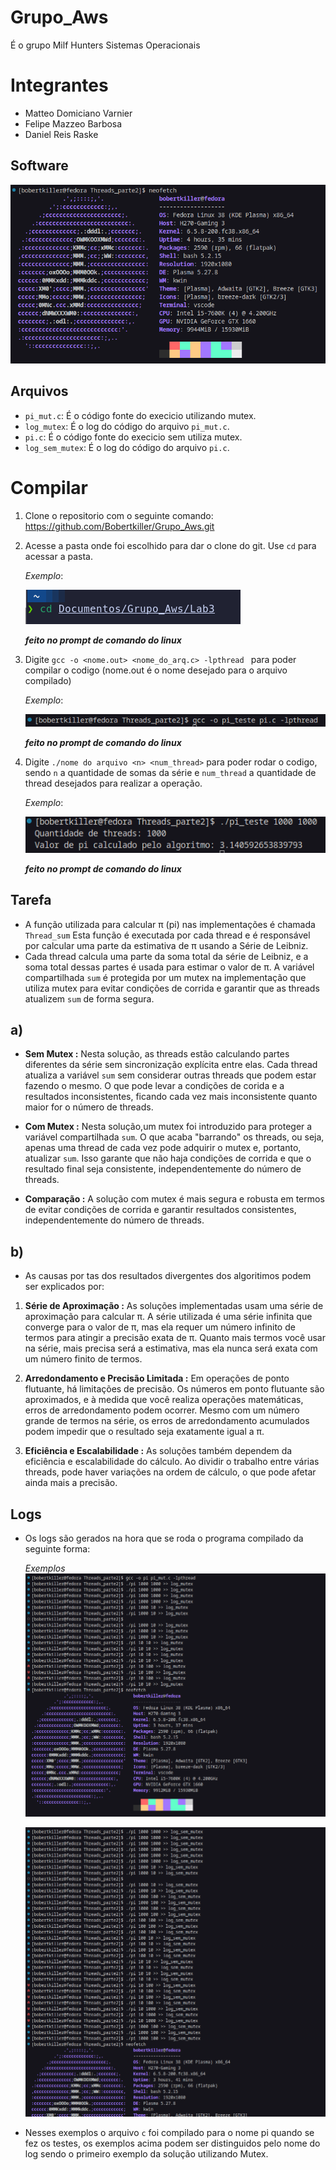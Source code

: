 # Grupo_Aws
É o grupo Milf Hunters Sistemas Operacionais

# Integrantes

- Matteo Domiciano Varnier
- Felipe Mazzeo Barbosa
- Daniel Reis Raske

## Software

![alt](assets/linux.png)

## Arquivos

- `pi_mut.c`: É o código fonte do execicio utilizando mutex.
- `log_mutex`: É o log do código do arquivo `pi_mut.c`.
- `pi.c`: É o código fonte do execicio sem utiliza mutex.
- `log_sem_mutex`: É o log do código do arquivo `pi.c`.

# Compilar
1. Clone o repositorio com o seguinte comando:
    https://github.com/Bobertkiller/Grupo_Aws.git
2. Acesse a pasta onde foi escolhido para dar o clone do git. Use `cd` para acessar a pasta.

    *Exemplo*:

    ![alt](assets/i1.png)

    ***feito no prompt de comando do linux***
3. Digite `gcc -o <nome.out> <nome_do_arq.c> -lpthread ` para poder compilar o codigo (nome.out é o nome desejado para o arquivo compilado)

    *Exemplo*:

    ![alt](assets/i2.png)

    ***feito no prompt de comando do linux***
3. Digite `./nome do arquivo <n> <num_thread>` para poder rodar o codigo, sendo `n` a quantidade de somas da série e `num_thread` a quantidade de thread desejados para realizar a operação.

    *Exemplo*:

    ![alt](assets/i3.png)

    ***feito no prompt de comando do linux***


## Tarefa
- A função utilizada para calcular π (pi) nas implementações é chamada `Thread_sum` Esta função é executada por cada thread e é responsável por calcular uma parte da estimativa de π usando a Série de Leibniz.
- Cada thread calcula uma parte da soma total da série de Leibniz, e a soma total dessas partes é usada para estimar o valor de π. A variável compartilhada `sum` é protegida por um mutex na implementação que utiliza mutex para evitar condições de corrida e garantir que as threads atualizem `sum` de forma segura.

## a)
- **Sem Mutex :** Nesta solução, as threads estão calculando partes diferentes da série sem sincronização explícita entre elas. Cada thread atualiza a variável `sum` sem considerar outras threads que podem estar fazendo o mesmo. O que pode levar a condições de corida e a resultados inconsistentes, ficando cada vez mais inconsistente quanto maior for o número de threads.

- **Com Mutex :** Nesta solução,um mutex foi introduzido para proteger a variável compartilhada `sum`. O que acaba "barrando" os threads, ou seja, apenas uma thread de cada vez pode adquirir o mutex e, portanto, atualizar `sum`. Isso garante que não haja condições de corrida e que o resultado final seja consistente, independentemente do número de threads.

- **Comparação :** A solução com mutex é mais segura e robusta em termos de evitar condições de corrida e garantir resultados consistentes, independentemente do número de threads. 

## b)
- As causas por tas dos resultados divergentes dos algoritimos podem ser explicados por:

1) **Série de Aproximação :** As soluções implementadas usam uma série de aproximação para calcular π. A série utilizada é uma série infinita que converge para o valor de π, mas ela requer um número infinito de termos para atingir a precisão exata de π. Quanto mais termos você usar na série, mais precisa será a estimativa, mas ela nunca será exata com um número finito de termos.

2) **Arredondamento e Precisão Limitada :** Em operações de ponto flutuante, há limitações de precisão. Os números em ponto flutuante são aproximados, e à medida que você realiza operações matemáticas, erros de arredondamento podem ocorrer. Mesmo com um número grande de termos na série, os erros de arredondamento acumulados podem impedir que o resultado seja exatamente igual a π.

3) **Eficiência e Escalabilidade :** As soluções também dependem da eficiência e escalabilidade do cálculo. Ao dividir o trabalho entre várias threads, pode haver variações na ordem de cálculo, o que pode afetar ainda mais a precisão.

## Logs
- Os logs são gerados na hora que se roda o programa compilado da seguinte forma:

    *Exemplos*
    ![alt](assets/log_mutex.png)

    ![alt](assets/log_sem_mutex.png)

- Nesses exemplos o arquivo `c` foi compilado para o nome pi quando se fez os testes, os exemplos acima podem ser distinguidos pelo nome do log sendo o primeiro exemplo da solução utilizando Mutex.
